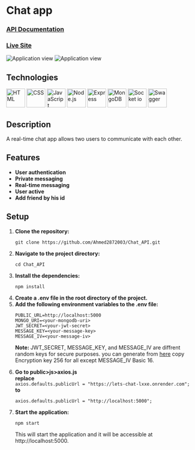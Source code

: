 # Chat app

<h3><a href="https://lets-chat-lxxe.onrender.com/api-docs">API Documentation</a></h3>
<h3><a href="https://lets-chat-lxxe.onrender.com">Live Site</a></h3>
<img src="https://github-production-user-asset-6210df.s3.amazonaws.com/106814780/265246364-f61f021f-b04c-4029-9607-4e2e083f47a0.jpg" alt="Application view" />
<img src="https://github.com/Ahmed2872003/Chat_API/assets/106814780/ae7919d8-0c7d-4be2-aa22-82ed4317366b" alt="Application view" />

## Technologies
<span><img src="https://user-images.githubusercontent.com/25181517/192158954-f88b5814-d510-4564-b285-dff7d6400dad.png" alt="HTML" width="50" height="50"/></span>
<span><img src="https://user-images.githubusercontent.com/25181517/183898674-75a4a1b1-f960-4ea9-abcb-637170a00a75.png" alt="CSS" width="50" height="50"/></span>
<span><img src="https://user-images.githubusercontent.com/25181517/117447155-6a868a00-af3d-11eb-9cfe-245df15c9f3f.png" alt="JavaScript" width="50" height="50"/></span>
<span><img src="https://user-images.githubusercontent.com/25181517/183568594-85e280a7-0d7e-4d1a-9028-c8c2209e073c.png" alt="Node.js" width="50" height="50"/></span>
<span><img src="https://user-images.githubusercontent.com/25181517/183859966-a3462d8d-1bc7-4880-b353-e2cbed900ed6.png" alt="Express" width="50" height="50"/></span>
<span><img src="https://user-images.githubusercontent.com/25181517/182884177-d48a8579-2cd0-447a-b9a6-ffc7cb02560e.png" alt="MongoDB" width="50" height="50"/></span>
<span><img src="https://cdn.icon-icons.com/icons2/2389/PNG/512/socket_io_logo_icon_144874.png" alt="Socket io" width="50" height="50"/></span>
<span><img src="https://user-images.githubusercontent.com/25181517/186711335-a3729606-5a78-4496-9a36-06efcc74f800.png" alt="Swagger" width="50" height="50"/></span>

## Description
  <p>A real-time chat app allows two users to communicate with each other.</p>

## Features
* **User authentication**
* **Private messaging**
* **Real-time messaging**
* **User active**
* **Add friend by his id**

## Setup
1. **Clone the repository:** <br />
    ```
    git clone https://github.com/Ahmed2872003/Chat_API.git
    ```
2. **Navigate to the project directory:** <br />
    ```
    cd Chat_API
    ```
3. **Install the dependencies:** <br />
    ```
    npm install
    ```
4. **Create a .env file in the root directory of the project.**
5. **Add the following environment variables to the .env file:** <br />
    ```
    PUBLIC_URL=http://localhost:5000
    MONGO_URI=<your-mongodb-uri>
    JWT_SECRET=<your-jwt-secret>
    MESSAGE_KEY=<your-message-key>
    MESSAGE_IV=<your-message-iv>
    ```
    <p><strong>Note: </strong>JWT_SECRET, MESSAGE_KEY, and MESSAGE_IV are diffrent random keys for secure purposes. you can generate from <a href="https://acte.ltd/utils/randomkeygen">here</a> copy Encryption key 256 for all except MESSAGE_IV Basic 16.</p>
6. **Go to public>js>axios.js** <br />
    **replace** <br />
     `axios.defaults.publicUrl = "https://lets-chat-lxxe.onrender.com";`<br />
    **to** <br />
      ```
      axios.defaults.publicUrl = "http://localhost:5000";
      ```
7. **Start the application:** <br />
     ```
     npm start
     ```
   <p>This will start the application and it will be accessible at http://localhost:5000.</p>
